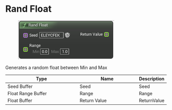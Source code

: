 # Rand Float

<div align="left" data-full-width="false">

<figure><img src="Rand_Float.png" alt=""><figcaption></figcaption></figure>

</div>

Generates a random float between Min and Max

<table>
<thead><tr><th width="250">Type</th><th width="200">Name</th><th>Description</th></tr></thead>
<tbody>
<tr><td>Seed Buffer</td><td>Seed</td><td>Seed</td></tr>
<tr><td>Float Range Buffer</td><td>Range</td><td>Range</td></tr>
<tr><td>Float Buffer</td><td>Return Value</td><td>ReturnValue</td></tr>
</tbody>
</table>